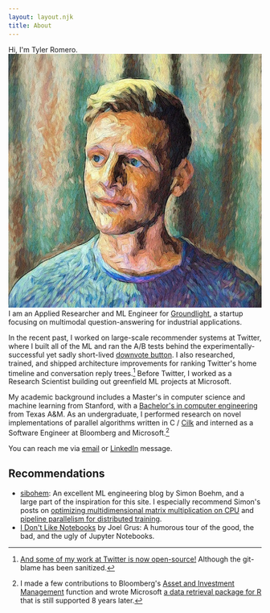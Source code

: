 ```yaml
---
layout: layout.njk
title: About
---
```

<p>Hi, I'm Tyler Romero.<span class="marginnote"><img src="/assets/img/headshop_cropped.jpg" alt="me" class="profile-picture" /></span> I am an Applied Researcher and ML Engineer for <a href="https://www.groundlight.ai/">Groundlight</a>, a startup focusing on multimodal question-answering for industrial applications.

In the recent past, I worked on large-scale recommender systems at Twitter, where I built all of the ML and ran the A/B tests behind the experimentally-successful yet sadly short-lived [downvote button](https://techcrunch.com/2021/07/21/twitter-tests-reddit-style-upvote-and-downvote-buttons/). I also researched, trained, and shipped architecture improvements for ranking Twitter's home timeline and conversation reply trees.[^twitter] Before Twitter, I worked as a Research Scientist building out greenfield ML projects at Microsoft.

[^twitter]: [And some of my work at Twitter is now open-source!](https://github.com/twitter/the-algorithm-ml/tree/main/projects/home/recap) Although the git-blame has been sanitized.

My academic background includes a Master's in computer science and machine learning from Stanford, with a [Bachelor's in computer engineering](https://engineering.tamu.edu/news/2015/10/look-college-honors-outstanding-seniors.html) from Texas A&M. As an undergraduate, I performed research on novel implementations of parallel algorithms written in C / [Cilk](https://cilk.mit.edu/programming/) and interned as a Software Engineer at Bloomberg and Microsoft.[^intern]

[^intern]: I made a few contributions to Bloomberg's [Asset and Investment Management](https://www.bloomberg.com/professional/product/asset-and-investment-manager/) function and wrote Microsoft [a data retrieval package for R](https://learn.microsoft.com/en-us/sql/machine-learning/r/ref-r-olapr) that is still supported 8 years later.

You can reach me via [email](mailto:tyler.alexander.romero+site@gmail.om) or [LinkedIn](https://www.linkedin.com/in/tylerromero/) message.

## Recommendations
* [sibohem](https://siboehm.com/): An excellent ML engineering blog by Simon Boehm, and a large part of the inspiration for this site. I especially recommend Simon's posts on [optimizing multidimensional matrix multiplication on CPU](https://siboehm.com/articles/22/Fast-MMM-on-CPU) and [pipeline parallelism for distributed training](https://siboehm.com/articles/22/pipeline-parallel-training).
* [I Don't Like Notebooks](https://docs.google.com/presentation/d/1n2RlMdmv1p25Xy5thJUhkKGvjtV-dkAIsUXP-AL4ffI) by Joel Grus: A humorous tour of the good, the bad, and the ugly of Jupyter Notebooks.